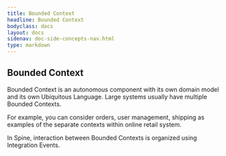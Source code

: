 ```yaml
---
title: Bounded Context
headline: Bounded Context
bodyclass: docs
layout: docs
sidenav: doc-side-concepts-nav.html
type: markdown
---
```

<h2 class="top">Bounded Context</h2> 

Bounded Context is an autonomous component with its own domain model and its own Ubiquitous Language. 
Large systems usually have multiple Bounded Contexts. 

For example, you can consider orders, user management, shipping as examples of the separate contexts within online retail system. 

In Spine, interaction between Bounded Contexts is organized using Integration Events.

